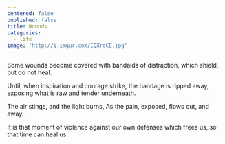 ```yaml
---
centered: false
published: false
title: Wounds
categories:
  - life
image: 'http://i.imgur.com/IQXroCE.jpg'
---
```

Some wounds become covered 
with bandaids of distraction,
which shield,
but do not heal.

Until,
when inspiration and courage strike,
the bandage is ripped away,
exposing what is raw and tender
underneath.

The air stings,
and the light burns,
As the pain, exposed,
flows out,
and away.

It is that moment of violence
against our own defenses
which frees us,
so that time
can heal us.
